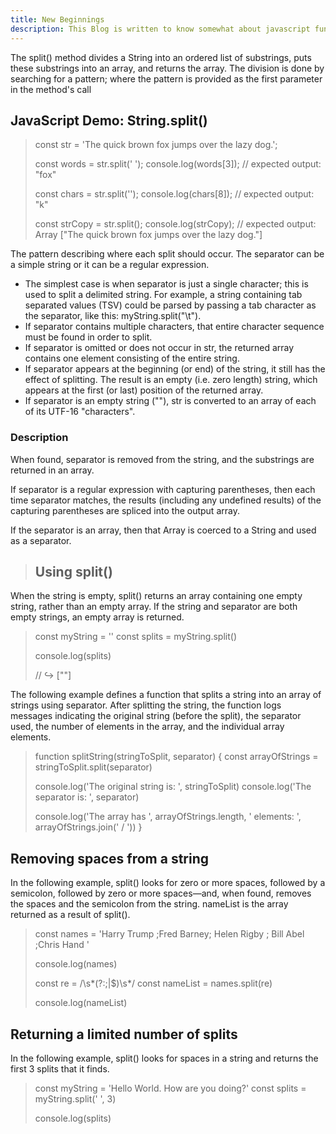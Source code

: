 ```yaml
---
title: New Beginnings
description: This Blog is written to know somewhat about javascript functions.
---
```


The split() method divides a String into an ordered list of substrings, puts these substrings into an array, and returns the array. The division is done by searching for a pattern; where the pattern is provided as the first parameter in the method's call

## JavaScript Demo: String.split()

> const str = 'The quick brown fox jumps over the lazy dog.';
>
> const words = str.split(' ');
> console.log(words[3]);
> // expected output: "fox"
>
> const chars = str.split('');
> console.log(chars[8]);
> // expected output: "k"
>
> const strCopy = str.split();
> console.log(strCopy);
> // expected output: Array ["The quick brown fox jumps over the lazy dog."]

The pattern describing where each split should occur. The separator can be a simple string or it can be a regular expression.

- The simplest case is when separator is just a single character; this is used to split a delimited string. For example, a string containing tab separated values (TSV) could be parsed by passing a tab character as the separator, like this: myString.split("\t").
- If separator contains multiple characters, that entire character sequence must be found in order to split.
- If separator is omitted or does not occur in str, the returned array contains one element consisting of the entire string.
- If separator appears at the beginning (or end) of the string, it still has the effect of splitting. The result is an empty (i.e. zero length) string, which appears at the first (or last) position of the returned array.
- If separator is an empty string (""), str is converted to an array of each of its UTF-16 "characters".

### Description

When found, separator is removed from the string, and the substrings are returned in an array.

If separator is a regular expression with capturing parentheses, then each time separator matches, the results (including any undefined results) of the capturing parentheses are spliced into the output array.

If the separator is an array, then that Array is coerced to a String and used as a separator.

> ## Using split()

When the string is empty, split() returns an array containing one empty string, rather than an empty array. If the string and separator are both empty strings, an empty array is returned.

> const myString = ''
> const splits = myString.split()
>
> console.log(splits)
>
> // ↪ [""]

The following example defines a function that splits a string into an array of strings using separator. After splitting the string, the function logs messages indicating the original string (before the split), the separator used, the number of elements in the array, and the individual array elements.

> function splitString(stringToSplit, separator) {
> const arrayOfStrings = stringToSplit.split(separator)
>
> console.log('The original string is: ', stringToSplit)
> console.log('The separator is: ', separator)
>
> console.log('The array has ', arrayOfStrings.length, ' elements: ', arrayOfStrings.join(' / '))
> }

## Removing spaces from a string

In the following example, split() looks for zero or more spaces, followed by a semicolon, followed by zero or more spaces—and, when found, removes the spaces and the semicolon from the string. nameList is the array returned as a result of split().

> const names = 'Harry Trump ;Fred Barney; Helen Rigby ; Bill Abel ;Chris Hand '
>
> console.log(names)
>
> const re = /\s*(?:;|\$)\s*/
> const nameList = names.split(re)
>
> console.log(nameList)

## Returning a limited number of splits

In the following example, split() looks for spaces in a string and returns the first 3 splits that it finds.

> const myString = 'Hello World. How are you doing?'
> const splits = myString.split(' ', 3)
>
> console.log(splits)
